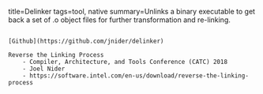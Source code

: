 title=Delinker
tags=tool, native
summary=Unlinks a binary executable to get back a set of .o object files for further transformation and re-linking.
~~~~~~

[Github](https://github.com/jnider/delinker)

Reverse the Linking Process
	- Compiler, Architecture, and Tools Conference (CATC) 2018
	- Joel Nider
	- https://software.intel.com/en-us/download/reverse-the-linking-process
